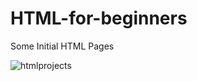 # HTML-for-beginners

Some Initial HTML Pages

![htmlprojects](https://user-images.githubusercontent.com/73244900/107027369-0cc59300-67d2-11eb-8a23-aa92de6f3e9b.gif)


